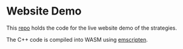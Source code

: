 # Website Demo

This [repo](https://github.com/qpwoeirut/2048) holds the code for the live website demo of the strategies.

The C++ code is compiled into WASM using [emscripten](https://emscripten.org/).

